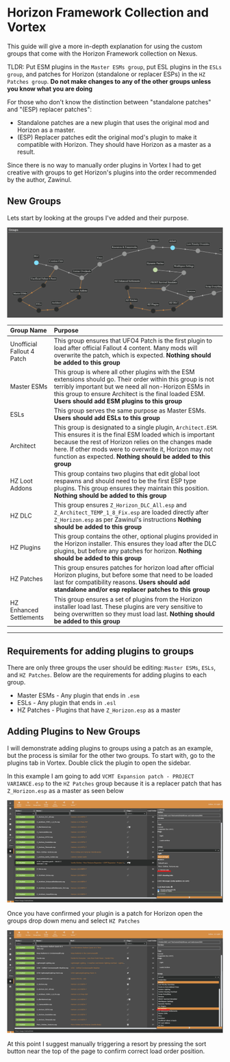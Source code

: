 # Horizon Framework Collection and Vortex

This guide will give a more in-depth explanation for using the custom groups that come with the Horizon Framework collection on Nexus.


TLDR: Put ESM plugins in the `Master ESMs group`, put ESL plugins in the `ESLs group`, and patches for Horizon (standalone or replacer ESPs) in the `HZ Patches group`. **Do not make changes to any of the other groups unless you know what you are doing**

For those who don't know the distinction between "standalone patches" and "(ESP) replacer patches":
  - Standalone patches are a new plugin that uses the original mod and Horizon as a master.
  - (ESP) Replacer patches edit the original mod's plugin to make it compatible with Horizon. They should have Horizon as a master as a result.

Since there is no way to manually order plugins in Vortex I had to get creative with groups to get Horizon's plugins into the order recommended by the author, Zawinul.

## New Groups

Lets start by looking at the groups I've added and their purpose.

![Horizon Vortex Groups](./images/hz-vortex-groups.png)

| Group Name | Purpose |
| :--------- | :------ |
| Unofficial Fallout 4 Patch | This group ensures that UFO4 Patch is the first plugin to load after official Fallout 4 content. Many mods will overwrite the patch, which is expected. **Nothing should be added to this group** |
|Master ESMs | This group is where all other plugins with the ESM extensions should go. Their order within this group is not terribly important but we need all non-Horizon ESMs in this group to ensure Architect is the final loaded ESM. **Users should add ESM plugins to this group** |
| ESLs | This group serves the same purpose as Master ESMs. **Users should add ESLs to this group** |
|Architect | This group is designated to a single plugin, `Architect.ESM`. This ensures it is the final ESM loaded which is important because the rest of Horizon relies on the changes made here. If other mods were to overwrite it, Horizon may not function as expected. **Nothing should be added to this group** | 
| HZ Loot Addons | This group contains two plugins that edit global loot respawns and should need to be the first ESP type plugins. This group ensures they maintain this position. **Nothing should be added to this group** |
| HZ DLC | This group ensures `Z_Horizon_DLC_All.esp` and `Z_Architect_TEMP_1_8_Fix.esp` are loaded directly after `Z_Horizon.esp` as per Zawinul's instructions **Nothing should be added to this group** |
| HZ Plugins | This group contains the other, optional plugins provided in the Horizon installer. This ensures they load after the DLC plugins, but before any patches for horizon. **Nothing should be added to this group** |
| HZ Patches | This group ensures patches for horizon load after official Horizon plugins, but before some that need to be loaded last for compatibility reasons. **Users should add standalone and/or esp replacer patches to this group** |
| HZ Enhanced Settlements | This group ensures a set of plugins from the Horizon installer load last. These plugins are very sensitive to being overwritten so they must load last. **Nothing should be added to this group** |

---

## Requirements for adding plugins to groups

There are only three groups the user should be editing: `Master ESMs`, `ESLs`, and `HZ Patches`. Below are the requirements for adding plugins to each group.

  - Master ESMs - Any plugin that ends in `.esm`
  - ESLs - Any plugin that ends in `.esl`
  - HZ Patches - Plugins that have `Z_Horizon.esp` as a master 

## Adding Plugins to New Groups

I will demonstrate adding plugins to groups using a patch as an example, but the process is similar for the other two groups. To start with, go to the plugins tab in Vortex. Double click the plugin to open the sidebar.

In this example I am going to add `VCMT Expansion patch - PROJECT VARIANCE.esp` to the `HZ Patches` group because it is a replacer patch that has `Z_Horizon.esp` as a master as seen below

![Patch plugin](./images/hz-patch-group01.png)

Once you have confirmed your plugin is a patch for Horizon open the groups drop down menu and select `HZ Patches`

![Change group](./images/hz-patch-group02.png)

At this point I suggest manually triggering a resort by pressing the sort button near the top of the page to confirm correct load order position.